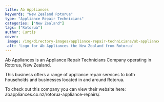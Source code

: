 ```yaml
---
title: Ab Appliances
keywords: "New Zealand Rotorua"
type: "Appliance Repair Technicians"
categories: ["New Zealand"]
tags: ["Rotorua"]
author: Curtis
cover: 
 image: /img/directory-images/appliance-repair-technicians/ab-appliances.webp
 alt: 'Logo for Ab Appliances the New Zealand from Rotorua'
---
```


Ab Appliances is an Appliance Repair Technicians Company operating in Rotorua, New Zealand.

This business offers a range of appliance repair services to both households and businesses located in and around Rotorua.



To check out this company you can view their website here: abappliances.co.nz/rotorua-appliance-repairs/.
